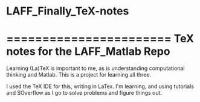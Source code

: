 # LAFF_Finally_TeX-notes
=======================
TeX notes for the LAFF_Matlab Repo
=======================

Learning (La)TeX is important to me, as is understanding 
computational thinking and Matlab.
This is a project for learning all three.

I used the TeX IDE for this, writing in LaTex.
I'm learning, and using tutorials and SOverflow as I go
to solve problems and figure things out.


